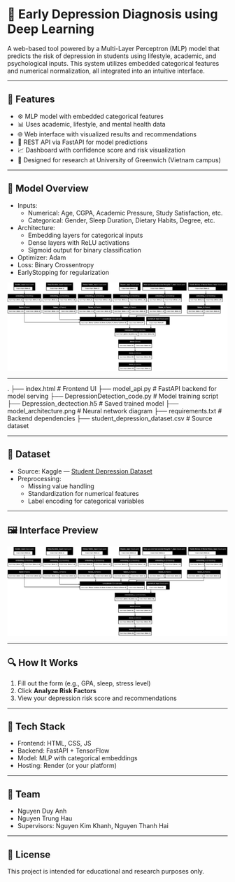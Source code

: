 # 🧠 Early Depression Diagnosis using Deep Learning

A web-based tool powered by a Multi-Layer Perceptron (MLP) model that predicts the risk of depression in students using lifestyle, academic, and psychological inputs. This system utilizes embedded categorical features and numerical normalization, all integrated into an intuitive interface.

---

## 🚀 Features

- ⚙️ MLP model with embedded categorical features
- 📊 Uses academic, lifestyle, and mental health data
- 🌐 Web interface with visualized results and recommendations
- 🔌 REST API via FastAPI for model predictions
- 📈 Dashboard with confidence score and risk visualization
- 🏫 Designed for research at University of Greenwich (Vietnam campus)

---

## 🧠 Model Overview

- Inputs: 
  - Numerical: Age, CGPA, Academic Pressure, Study Satisfaction, etc.
  - Categorical: Gender, Sleep Duration, Dietary Habits, Degree, etc.
- Architecture:
  - Embedding layers for categorical inputs
  - Dense layers with ReLU activations
  - Sigmoid output for binary classification
- Optimizer: Adam  
- Loss: Binary Crossentropy  
- EarlyStopping for regularization

![Model Architecture](model_architecture.png)

---

.
├── index.html                    # Frontend UI
├── model_api.py                 # FastAPI backend for model serving
├── DepressionDetection_code.py  # Model training script
├── Depression_dectection.h5     # Saved trained model
├── model_architecture.png       # Neural network diagram
├── requirements.txt             # Backend dependencies
├── student_depression_dataset.csv # Source dataset



---

## 🧪 Dataset

- Source: Kaggle — [Student Depression Dataset](https://www.kaggle.com/datasets/adilshamim8/student-depression-dataset)
- Preprocessing:
  - Missing value handling
  - Standardization for numerical features
  - Label encoding for categorical variables

---

## 🖼 Interface Preview

![Screenshot](model_architecture.png)

---

## 🔍 How It Works

1. Fill out the form (e.g., GPA, sleep, stress level)
2. Click **Analyze Risk Factors**
3. View your depression risk score and recommendations

---

## 🧰 Tech Stack

- Frontend: HTML, CSS, JS
- Backend: FastAPI + TensorFlow
- Model: MLP with categorical embeddings
- Hosting: Render (or your platform)

---

## 👥 Team

- Nguyen Duy Anh  
- Nguyen Trung Hau  
- Supervisors: Nguyen Kim Khanh, Nguyen Thanh Hai

---

## 📄 License

This project is intended for educational and research purposes only.
